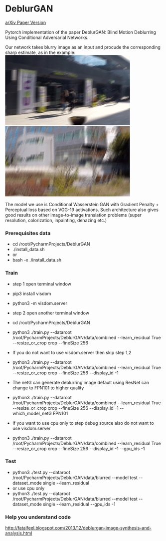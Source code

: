 # DeblurGAN
[arXiv Paper Version](https://arxiv.org/pdf/1711.07064.pdf)

Pytorch implementation of the paper DeblurGAN: Blind Motion Deblurring Using Conditional Adversarial Networks.

Our network takes blurry image as an input and procude the corresponding sharp estimate, as in the example:
<img src="images/animation3.gif" width="400px"/> <img src="images/animation4.gif" width="400px"/>

The model we use is Conditional Wasserstein GAN with Gradient Penalty + Perceptual loss based on VGG-19 activations. Such architecture also gives good results on other image-to-image translation problems (super resolution, colorization, inpainting, dehazing etc.)

### Prerequisites data
- cd /root/PycharmProjects/DeblurGAN
- ./install_data.sh
- or
- bash -x ./install_data.sh

### Train
- step 1 open terminal window
- pip3 install visdom
- python3 -m visdom.server

- step 2 open another terminal window
- cd /root/PycharmProjects/DeblurGAN
- python3 ./train.py --dataroot /root/PycharmProjects/DeblurGAN/data/combined --learn_residual True --resize_or_crop crop --fineSize 256

- If you do not want to use visdom.server then skip step 1,2
- python3 ./train.py --dataroot /root/PycharmProjects/DeblurGAN/data/combined --learn_residual True --resize_or_crop crop --fineSize 256 --display_id -1

- The netG can generate deblurring image default using ResNet can change to FPN101 to higher quality
- python3 ./train.py --dataroot /root/PycharmProjects/DeblurGAN/data/combined --learn_residual True --resize_or_crop crop --fineSize 256 --display_id -1 --which_model_netG FPN101

- If you want to use cpu only to step debug source also do not want to use visdom.server
- python3 ./train.py --dataroot /root/PycharmProjects/DeblurGAN/data/combined --learn_residual True --resize_or_crop crop --fineSize 256 --display_id -1 --gpu_ids -1

### Test
- python3 ./test.py --dataroot /root/PycharmProjects/DeblurGAN/data/blurred --model test --dataset_mode single --learn_residual
- or use cpu only
- python3 ./test.py --dataroot /root/PycharmProjects/DeblurGAN/data/blurred --model test --dataset_mode single --learn_residual --gpu_ids -1

### Help you understand code
http://fatalfeel.blogspot.com/2013/12/deblurgan-image-synthesis-and-analysis.html

